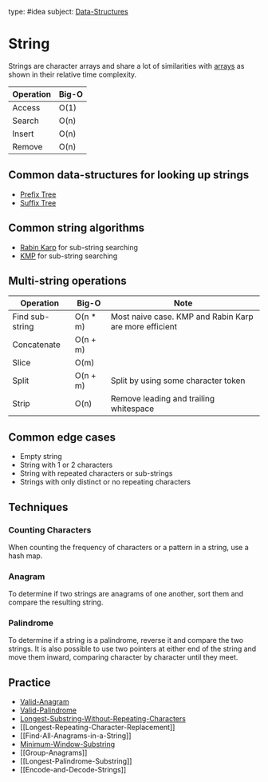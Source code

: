 type: #idea
subject: [Data-Structures](Data-Structures.md)
<!-- Subject should be a hub note -->
# String

Strings are character arrays and share a lot of similarities with [arrays](Array.md) as shown in their relative time complexity.

| Operation | Big-O |
|-----------|-------|
| Access | O(1) |
| Search | O(n) |
| Insert | O(n) |
| Remove | O(n) |

## Common data-structures for looking up strings

- [Prefix Tree](Prefix-tree.md)
- [Suffix Tree](Suffix-tree.md)

## Common string algorithms

- [Rabin Karp](Rabin-Karp.md) for sub-string searching
- [KMP](KMP.md) for sub-string searching

## Multi-string operations

| Operation | Big-O | Note |
|-----------|-------|------|
| Find sub-string | O(n * m) | Most naive case. KMP and Rabin Karp are more efficient |
| Concatenate | O(n + m) | |
| Slice | O(m) | |
| Split | O(n + m) | Split by using some character token |
| Strip | O(n) | Remove leading and trailing whitespace |

## Common edge cases

- Empty string
- String with 1 or 2 characters
- String with repeated characters or sub-strings
- Strings with only distinct or no repeating characters

## Techniques

### Counting Characters

When counting the frequency of characters or a pattern in a string, use a hash map.

### Anagram

To determine if two strings are anagrams of one another, sort them and compare the resulting string.

### Palindrome

To determine if a string is a palindrome, reverse it and compare the two strings. It is also possible to use two pointers at either end of the string and move them inward, comparing character by character until they meet.

## Practice

- [Valid-Anagram](Valid-Anagram.md)
- [Valid-Palindrome](Valid-Palindrome.md)
- [Longest-Substring-Without-Repeating-Characters](Longest-Substring-Without-Repeating-Characters.md)
- [[Longest-Repeating-Character-Replacement]]
- [[Find-All-Anagrams-in-a-String]]
- [Minimum-Window-Substring](Minimum-Window-Substring.md)
- [[Group-Anagrams]]
- [[Longest-Palindrome-Substring]]
- [[Encode-and-Decode-Strings]]